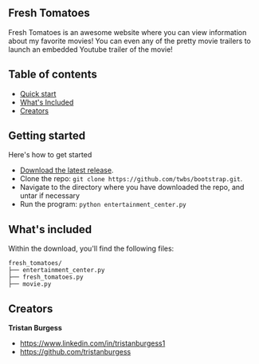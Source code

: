 ## Fresh Tomatoes

Fresh Tomatoes is an awesome website where you can view information about my favorite movies! You can even any of the pretty movie trailers to launch an embedded Youtube trailer of the movie!


## Table of contents

* [Quick start](#getting-started)
* [What's Included](#what's-included)
* [Creators](#creators)


## Getting started

Here's how to get started

* [Download the latest release](https://github.com/tristanburgess/udacity_fullstack_nanodegree/archive/master.zip).
* Clone the repo: `git clone https://github.com/twbs/bootstrap.git`.
* Navigate to the directory where you have downloaded the repo, and untar if necessary
* Run the program: `python entertainment_center.py`

## What's included

Within the download, you'll find the following files:

```
fresh_tomatoes/
├── entertainment_center.py
├── fresh_tomatoes.py
├── movie.py

```


## Creators

**Tristan Burgess**

* <https://www.linkedin.com/in/tristanburgess1>
* <https://github.com/tristanburgess>

